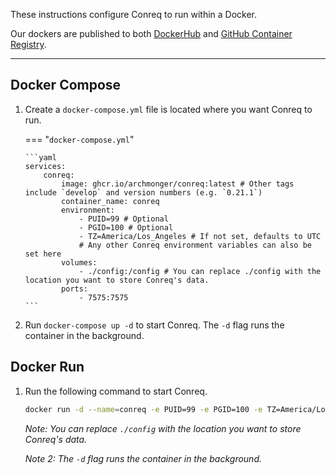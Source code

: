 These instructions configure Conreq to run within a Docker.

Our dockers are published to both [DockerHub](https://hub.docker.com/r/archmonger/conreq/tags) and [GitHub Container Registry](https://github.com/Archmonger/Conreq/pkgs/container/conreq).

---

## Docker Compose

1.  Create a `docker-compose.yml` file is located where you want Conreq to run.

    === "`docker-compose.yml`"

        ```yaml
        services:
            conreq:
                image: ghcr.io/archmonger/conreq:latest # Other tags include `develop` and version numbers (e.g. `0.21.1`)
                container_name: conreq
                environment:
                    - PUID=99 # Optional
                    - PGID=100 # Optional
                    - TZ=America/Los_Angeles # If not set, defaults to UTC
                    # Any other Conreq environment variables can also be set here
                volumes:
                    - ./config:/config # You can replace ./config with the location you want to store Conreq's data.
                ports:
                    - 7575:7575
        ```

2.  Run `docker-compose up -d` to start Conreq. The `-d` flag runs the container in the background.

## Docker Run

1.  Run the following command to start Conreq.

    ```bash
    docker run -d --name=conreq -e PUID=99 -e PGID=100 -e TZ=America/Los_Angeles -v ./config:/config -p 7575:7575 ghcr.io/archmonger/conreq:latest
    ```

    _Note: You can replace `./config` with the location you want to store Conreq's data._

    _Note 2: The `-d` flag runs the container in the background._
